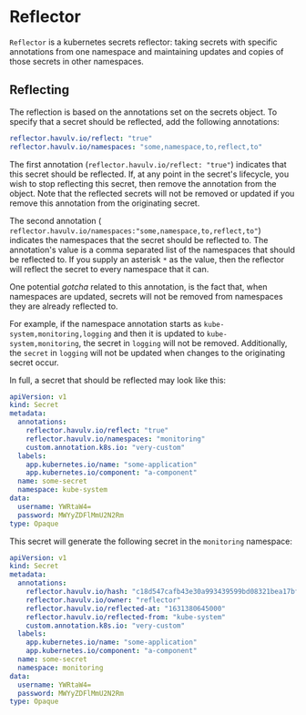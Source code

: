 
# Reflector

`Reflector` is a kubernetes secrets reflector: taking secrets
with specific annotations from one namespace and maintaining updates
and copies of those secrets in other namespaces.

## Reflecting

The reflection is based on the annotations set on the secrets object.
To specify that a secret should be reflected, add the following
annotations:

```yaml
reflector.havulv.io/reflect: "true"
reflector.havulv.io/namespaces: "some,namespace,to,reflect,to"
```

The first annotation (`reflector.havulv.io/reflect: "true"`) indicates
that this secret should be reflected. If, at any point in the secret's
lifecycle, you wish to stop reflecting this secret, then remove the
annotation from the object. Note that the reflected secrets will not be
removed or updated if you remove this annotation from the originating
secret.

The second annotation (
`reflector.havulv.io/namespaces:"some,namespace,to,reflect,to"`)
indicates the namespaces that the secret should be reflected to. The
annotation's value is a comma separated list of the namespaces that
should be reflected to. If you supply an asterisk `*` as the value,
then the reflector will reflect the secret to every namespace that it
can.

One potential _gotcha_ related to this annotation, is the fact that,
when namespaces are updated, secrets will not be removed from
namespaces they are already reflected to.

For example, if the namespace annotation starts as
`kube-system,monitoring,logging` and then it is updated to
`kube-system,monitoring`, the secret in `logging` will not be removed.
Additionally, the `secret` in `logging` will not be updated when
changes to the originating secret occur.

In full, a secret that should be reflected may look like this:
```yaml
apiVersion: v1
kind: Secret
metadata:
  annotations:
    reflector.havulv.io/reflect: "true"
    reflector.havulv.io/namespaces: "monitoring"
    custom.annotation.k8s.io: "very-custom"
  labels:
    app.kubernetes.io/name: "some-application"
    app.kubernetes.io/component: "a-component"
  name: some-secret
  namespace: kube-system
data:
  username: YWRtaW4=
  password: MWYyZDFlMmU2N2Rm
type: Opaque
```

This secret will generate the following secret in the `monitoring`
namespace:

```yaml
apiVersion: v1
kind: Secret
metadata:
  annotations:
    reflector.havulv.io/hash: "c18d547cafb43e30a993439599bd08321bea17bfedbe28b13bce8a7f298b63a2"
    reflector.havulv.io/owner: "reflector"
    reflector.havulv.io/reflected-at: "1631380645000"
    reflector.havulv.io/reflected-from: "kube-system"
    custom.annotation.k8s.io: "very-custom"
  labels:
    app.kubernetes.io/name: "some-application"
    app.kubernetes.io/component: "a-component"
  name: some-secret
  namespace: monitoring
data:
  username: YWRtaW4=
  password: MWYyZDFlMmU2N2Rm
type: Opaque
```


